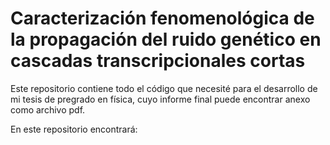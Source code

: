 # Caracterización fenomenológica de la propagación del ruido genético en cascadas transcripcionales cortas

Este repositorio contiene todo el código que necesité para el desarrollo de mi tesis de pregrado en física, cuyo informe final puede encontrar anexo como archivo pdf.

En este repositorio encontrará:
